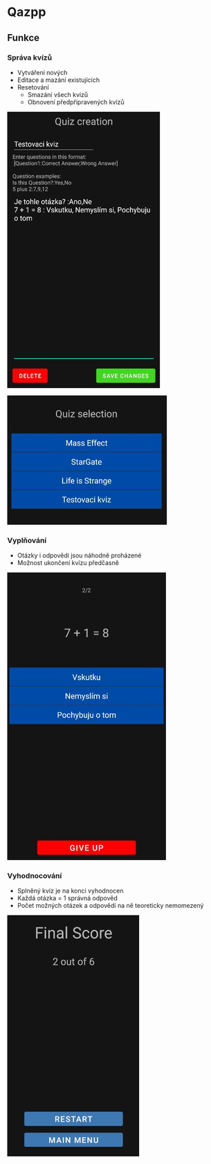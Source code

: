 # Qazpp
## Funkce
### Správa kvízů
- Vytváření nových
- Editace a mazání existujících
- Resetování
    - Smazání všech kvízů
    - Obnovení předpřipravených kvízů
  
![Editace](edit.jpg)

![Výběr](selection.jpg)

### Vyplňování
- Otázky i odpovědi jsou náhodně proházené
- Možnost ukončení kvízu předčasně

![Kvíz](quiz.jpg)

### Vyhodnocování
- Splněný kvíz je na konci vyhodnocen
- Každá otázka = 1 správná odpověd
- Počet možných otázek a odpovědí na ně teoreticky nemomezený

![Finální skóre](score.jpg)
